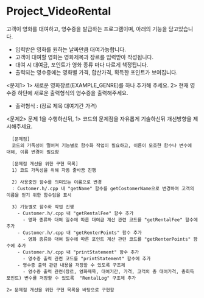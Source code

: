 # Project_VideoRental

고객이 영화를 대여하고, 영수증을 발급하는 프로그램이며, 아래의 기능을 담고있습니다.

  - 입력받은 영화를 원하는 날짜만큼 대여가능합니다.
  - 고객이 대여할 영화는 영화제목과 장르를 입력받아 작성됩니다.
  - 대여 시 대여금, 포인트가 영화 종류 마다 다르게 책정됩니다.
  - 출력되는 영수증에는 영화별 가격, 합산가격, 획득한 포인트가 보여집니다.

<문제1>
  1> 새로운 영화장르(EXAMPLE_GENRE)를 하나 추가해 주세요.
  2> 현재 영수증 하단에 새로운 출력형식의 영수증을 출력해주세요.
  * 출력형식 : (장르 제목 대여기간 가격)
  
<문제2>
  문제 1을 수행하신뒤, 
    1> 코드의 문제점을 자유롭게 기술하신뒤 개선방향을 제시해주세요.

      [문제점] 
      코드의 가독성이 떨어져 기능별로 함수화 작업이 필요하고, 이름이 모호한 함수나 변수에 대해, 이름 변경이 필요함

      [문제점 개선을 위한 구현 목록]
      1) 코드 가독성을 위해 자동 줄바꿈 진행

      2) 사용중인 함수를 의미있는 이름으로 변경
      : Customer.h/.cpp 내 "getName" 함수를 getCostomerName으로 변경하여 고객의 이름을 얻기 위한 함수임을 표시

      3) 기능별로 함수화 작업 진행
        - Customer.h/.cpp 내 "getRentalFee" 함수 추가
          - 영화 종류와 대여 일수에 따른 대여금 계산 관련 코드를 "getRentalFee" 함수에 추가
        - Customer.h/.cpp 내 "getRenterPoints" 함수 추가
          - 영화 종류와 대여 일수에 따른 포인트 계산 관련 코드를 "getRenterPoints" 함수에 추가
        - Customer.h/.cpp 내 "printStatement" 함수 추가
          - 영수증 출력 관련 코드를 "printStatement" 함수에 추가
        - 영수증 출력 관련 내용을 저장할 수 있도록 구조체 
          - 영수증 출력 관련(장르, 영화제목, 대여기간, 가격, 고객의 총 대여가격, 총회득 포인트) 변수를 저장할 수 있도록  "RentalLog" 구조체 추가

    2> 문제점 개선을 위한 구현 목록을 바탕으로 구현함


